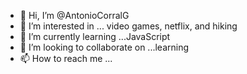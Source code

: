 - 👋 Hi, I’m @AntonioCorralG
- 👀 I’m interested in ... video games, netflix, and hiking
- 🌱 I’m currently learning ...JavaScript
- 💞️ I’m looking to collaborate on ...learning
- 📫 How to reach me ...

<!---
AntonioCorralG/AntonioCorralG is a ✨ special ✨ repository because its `README.md` (this file) appears on your GitHub profile.
You can click the Preview link to take a look at your changes.
--->
